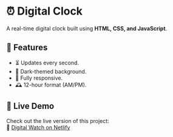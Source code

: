 # ⏰ Digital Clock

A real-time digital clock built using **HTML, CSS, and JavaScript**.

## 🚀 Features
- ⏳ Updates every second.
- 🌙 Dark-themed background.
- 📱 Fully responsive.
- 🕰️ 12-hour format (AM/PM).

## 🚀 Live Demo  
Check out the live version of this project:  
🔗 [Digital Watch on Netlify](https://digitalwatchh.netlify.app/)
